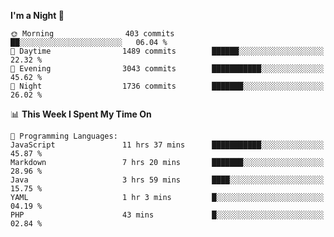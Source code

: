 <!--START_SECTION:waka-->
**I'm a Night 🦉** 

```text
🌞 Morning                403 commits         ██░░░░░░░░░░░░░░░░░░░░░░░   06.04 % 
🌆 Daytime                1489 commits        ██████░░░░░░░░░░░░░░░░░░░   22.32 % 
🌃 Evening                3043 commits        ███████████░░░░░░░░░░░░░░   45.62 % 
🌙 Night                  1736 commits        ███████░░░░░░░░░░░░░░░░░░   26.02 % 
```


📊 **This Week I Spent My Time On** 

```text
💬 Programming Languages: 
JavaScript               11 hrs 37 mins      ███████████░░░░░░░░░░░░░░   45.87 % 
Markdown                 7 hrs 20 mins       ███████░░░░░░░░░░░░░░░░░░   28.96 % 
Java                     3 hrs 59 mins       ████░░░░░░░░░░░░░░░░░░░░░   15.75 % 
YAML                     1 hr 3 mins         █░░░░░░░░░░░░░░░░░░░░░░░░   04.19 % 
PHP                      43 mins             █░░░░░░░░░░░░░░░░░░░░░░░░   02.84 % 
```


<!--END_SECTION:waka-->
